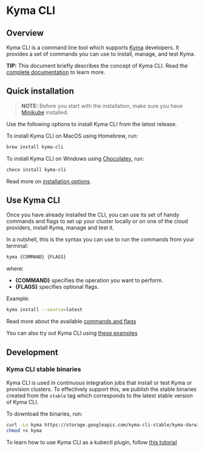 # Kyma CLI

## Overview

Kyma CLI is a command line tool which supports [Kyma](https://github.com/kyma-project/kyma) developers. It provides a set of commands you can use to install, manage, and test Kyma.

**TIP:** This document briefly describes the concept of Kyma CLI. Read the [complete documentation](https://github.com/kyma-project/cli/blob/master/docs) to learn more.

## Quick installation

>**NOTE:** Before you start with the installation, make sure you have [Minikube](https://github.com/kubernetes/minikube) installed.

Use the following options to install Kyma CLI from the latest release.

To install Kyma CLI on MacOS using Homebrew, run:

```bash
brew install kyma-cli
```

To install Kyma CLI on Windows using [Chocolatey](https://www.chocolatey.org), run:

```PowerShell
choco install kyma-cli
```
Read more on [installation options](https://github.com/kyma-project/cli/blob/master/docs/03-01-installation.md).


## Use Kyma CLI

Once you have already installed the CLI, you can use its set of handy commands and flags to set up your cluster locally or on one of the cloud providers, install Kyma, manage and test it.

In a nutshell, this is the syntax you can use to run the commands from your terminal:

```bash
kyma {COMMAND} {FLAGS}
```

where:

- **{COMMAND}** specifies the operation you want to perform.
- **{FLAGS}** specifies optional flags.

Example:

```bash
kyma install --source=latest
```

Read more about the available [commands and flags](https://github.com/kyma-project/cli/blob/master/docs/03-02-use-kyma-cli.md)

You can also try out Kyma CLI using [these examples](https://github.com/kyma-project/cli/blob/master/docs/03-03-examples.md)

## Development

### Kyma CLI stable binaries

Kyma CLI is used in continuous integration jobs that install or test Kyma or provision clusters. To effectively support this, we publish the stable binaries created from the `stable` tag which corresponds to the latest stable version of Kyma CLI.

To download the binaries, run:

```bash
curl -Lo kyma https://storage.googleapis.com/kyma-cli-stable/kyma-darwin # kyma-linux or kyma.exe
chmod +x kyma
```

To learn how to use Kyma CLI as a kubectl plugin, follow [this tutorial](https://github.com/kyma-project/cli/blob/master/docs/09-01-kubectl-plugin-tutorial.md)